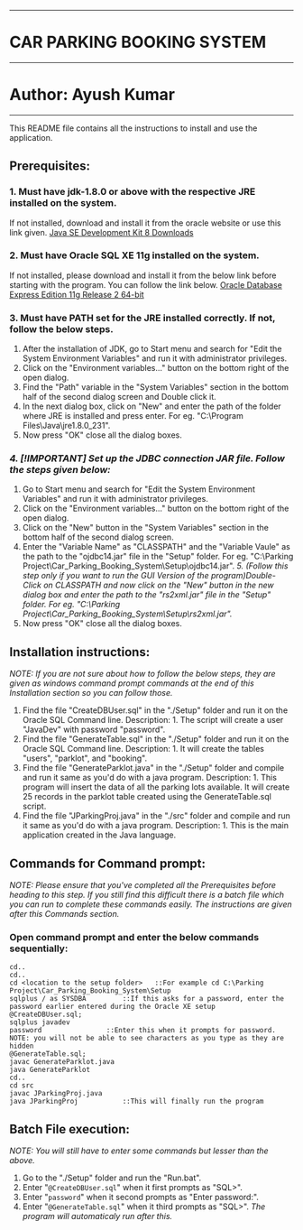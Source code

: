---------------------------------------------------------------------------------
# CAR PARKING BOOKING SYSTEM
---------------------------------------------------------------------------------
# Author: Ayush Kumar
---------------------------------------------------------------------------------

This README file contains all the instructions to install and use the application.

## Prerequisites:
### 1. Must have jdk-1.8.0 or above with the respective JRE installed on the system. 
If not installed, download and install it from the oracle website or use this link given.
[Java SE Development Kit 8 Downloads](https://www.oracle.com/in/java/technologies/javase/javase-jdk8-downloads.html)

### 2. Must have Oracle SQL XE 11g installed on the system. 
If not installed, please download and install it from the below link before starting with the program. You can follow the link below.
[Oracle Database Express Edition 11g Release 2 64-bit](https://www.youwindowsworld.com/en/downloads/database/oracle/oracle-database-express-edition-11g-release-2-windows-64-bit)

### 3. Must have PATH set for the JRE installed correctly. If not, follow the below steps.
1. After the installation of JDK, go to Start menu and search for "Edit the System Environment Variables" and run it with administrator privileges.
2. Click on the "Environment variables..." button on the bottom right of the open dialog.
3. Find the "Path" variable in the "System Variables" section in the bottom half of the second dialog screen and Double click it.
4. In the next dialog box, click on "New" and enter the path of the folder where JRE is installed and press enter. For eg. "C:\Program Files\Java\jre1.8.0_231".
5. Now press "OK" close all the dialog boxes.

### _4. [!IMPORTANT] Set up the JDBC connection JAR file. Follow the steps given below:_
1. Go to Start menu and search for "Edit the System Environment Variables" and run it with administrator privileges.
2. Click on the "Environment variables..." button on the bottom right of the open dialog.
3. Click on the "New" button in the "System Variables" section in the bottom half of the second dialog screen.
4. Enter the "Variable Name" as "CLASSPATH" and the "Variable Vaule" as the path to the "ojdbc14.jar" file in the "Setup" folder. For eg. "C:\Parking Project\Car_Parking_Booking_System\Setup\ojdbc14.jar".
_5. (Follow this step only if you want to run the GUI Version of the program)Double-Click on CLASSPATH and now click on the "New" button in the new dialog box and enter the path to the "rs2xml.jar" file in the "Setup" folder. For eg. "C:\Parking Project\Car_Parking_Booking_System\Setup\rs2xml.jar"._
6. Now press "OK" close all the dialog boxes.

## Installation instructions:
_NOTE: If you are not sure about how to follow the below steps, they are given as windows command prompt commands at the end of this Installation section so you can follow those._
1. Find the file "CreateDBUser.sql" in the "./Setup" folder and run it on the Oracle SQL Command line.
	Description:
		1. The script will create a user "JavaDev" with password "password".
2. Find the file "GenerateTable.sql" in the "./Setup" folder and run it on the Oracle SQL Command line.
	Description:
		1. It will create the tables "users", "parklot", and "booking".
3. Find the file "GenerateParklot.java" in the "./Setup" folder and compile and run it same as you'd do with a java program.
	Description:
		1. This program will insert the data of all the parking lots available. It will create 25 records in the parklot table created using the GenerateTable.sql script.
4. Find the file "JParkingProj.java" in the "./src" folder and compile and run it same as you'd do with a java program.
	Description:
		1. This is the main application created in the Java language.
## Commands for Command prompt:
_NOTE: Please ensure that you've completed all the Prerequisites before heading to this step._
_If you still find this difficult there is a batch file which you can run to complete these commands easily. The instructions are given after this Commands section._
### Open command prompt and enter the below commands sequentially:
	cd..
	cd..
	cd <location to the setup folder>	::For example cd C:\Parking Project\Car_Parking_Booking_System\Setup
	sqlplus / as SYSDBA			::If this asks for a password, enter the password earlier entered during the Oracle XE setup
	@CreateDBUser.sql;
	sqlplus javadev
	password				::Enter this when it prompts for password. NOTE: you will not be able to see characters as you type as they are hidden
	@GenerateTable.sql;
	javac GenerateParklot.java
	java GenerateParklot
	cd..
	cd src
	javac JParkingProj.java
	java JParkingProj			::This will finally run the program
##  Batch File execution:
_NOTE: You will still have to enter some commands but lesser than the above._
1. Go to the "./Setup" folder and run the "Run.bat". 
 1. Enter "`@CreateDBUser.sql`" when it first prompts as "SQL>".
 2. Enter "`password`" when it second prompts as "Enter password:".
 3. Enter "`@GenerateTable.sql`" when it third prompts  as "SQL>".
_The program will automaticaly run after this._
